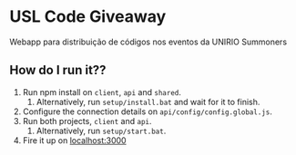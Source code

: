 # USL Code Giveaway
Webapp para distribuição de códigos nos eventos da UNIRIO Summoners

## How do I run it??

1. Run npm install on `client`, `api` and `shared`.
    1. Alternatively, run `setup/install.bat` and wait for it to finish.
2. Configure the connection details on `api/config/config.global.js`.
3. Run both projects, `client` and `api`.
    1. Alternatively, run `setup/start.bat`.
4. Fire it up on [localhost:3000](http://localhost:3000)